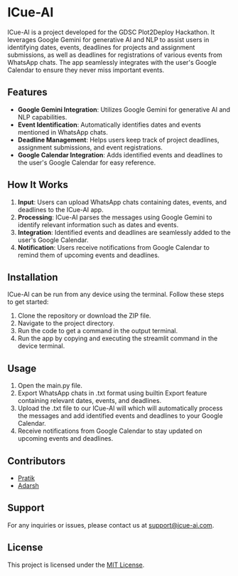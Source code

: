 # ICue-AI

ICue-AI is a project developed for the GDSC Plot2Deploy Hackathon. It leverages Google Gemini for generative AI and NLP to assist users in identifying dates, events, deadlines for projects and assignment submissions, as well as deadlines for registrations of various events from WhatsApp chats. The app seamlessly integrates with the user's Google Calendar to ensure they never miss important events.

## Features

- **Google Gemini Integration**: Utilizes Google Gemini for generative AI and NLP capabilities.
- **Event Identification**: Automatically identifies dates and events mentioned in WhatsApp chats.
- **Deadline Management**: Helps users keep track of project deadlines, assignment submissions, and event registrations.
- **Google Calendar Integration**: Adds identified events and deadlines to the user's Google Calendar for easy reference.

## How It Works

1. **Input**: Users can upload WhatsApp chats containing dates, events, and deadlines to the ICue-AI app.
2. **Processing**: ICue-AI parses the messages using Google Gemini to identify relevant information such as dates and events.
3. **Integration**: Identified events and deadlines are seamlessly added to the user's Google Calendar.
4. **Notification**: Users receive notifications from Google Calendar to remind them of upcoming events and deadlines.

## Installation

ICue-AI can be run from any device using the terminal. Follow these steps to get started:

1. Clone the repository or download the ZIP file.
2. Navigate to the project directory.
3. Run the code to get a command in the output terminal.
4. Run the app by copying and executing the streamlit command in the device terminal.

## Usage

1. Open the main.py file.
2. Export WhatsApp chats in .txt format using builtin Export feature containing relevant dates, events, and deadlines.
3. Upload the .txt file to our ICue-AI will which will automatically process the messages and add identified events and deadlines to your Google Calendar.
4. Receive notifications from Google Calendar to stay updated on upcoming events and deadlines.

## Contributors

- [Pratik](https://github.com/PratikPorc)
- [Adarsh](https://github.com/apneduniya)

## Support

For any inquiries or issues, please contact us at [support@icue-ai.com](mailto:pratikguharoystads@gmail.com).

## License

This project is licensed under the [MIT License](LICENSE).
